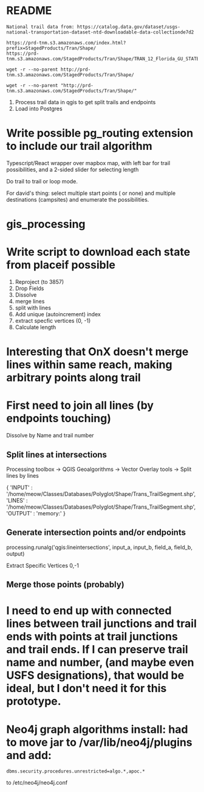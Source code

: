 # README

    National trail data from: https://catalog.data.gov/dataset/usgs-national-transportation-dataset-ntd-downloadable-data-collectionde7d2

    https://prd-tnm.s3.amazonaws.com/index.html?prefix=StagedProducts/Tran/Shape/
    https://prd-tnm.s3.amazonaws.com/StagedProducts/Tran/Shape/TRAN_12_Florida_GU_STATEORTERRITORY.zip

    wget -r --no-parent http://prd-tnm.s3.amazonaws.com/StagedProducts/Tran/Shape/

    wget -r --no-parent "http://prd-tnm.s3.amazonaws.com/StagedProducts/Tran/Shape/"



1. Process trail data in qgis to get split trails and endpoints
2. Load into Postgres


# Write possible pg_routing extension to include our trail algorithm

Typescript/React wrapper over mapbox map, with left bar for trail possibilities, and a 2-sided slider for selecting length

Do trail to trail or loop mode.

For david's thing: select multiple start points ( or none) and multiple destinations (campsites) and enumerate the possibilities.


# gis_processing

# Write script to download each state from placeif possible

1. Reproject (to 3857)
1. Drop Fields
1. Dissolve
2. merge lines
3. split with lines
4. Add unique (autoincrement) index
4. extract specfic vertices (0, -1)
5. Calculate length

# Interesting that OnX doesn't merge lines within same reach, making arbitrary points along trail

# First need to join all lines (by endpoints touching)
Dissolve by Name and trail number

## Split lines at intersections
Processing toolbox -> QGIS Geoalgorithms -> Vector Overlay tools -> Split lines by lines

{ 'INPUT' : '/home/meow/Classes/Databases/Polyglot/Shape/Trans_TrailSegment.shp', 'LINES' : '/home/meow/Classes/Databases/Polyglot/Shape/Trans_TrailSegment.shp', 'OUTPUT' : 'memory:' }


## Generate intersection points and/or endpoints
processing.runalg('qgis:lineintersections', input_a, input_b, field_a, field_b, output)

Extract Specific Vertices
0,-1

## Merge those points (probably)

# I need to end up with connected lines between trail junctions and trail ends with points at trail junctions and trail ends. If I can preserve trail name and number, (and maybe even USFS designations), that would be ideal, but I don't need it for this prototype.



# Neo4j graph algorithms install: had to move jar to /var/lib/neo4j/plugins and add:

```
dbms.security.procedures.unrestricted=algo.*,apoc.*
```
to
/etc/neo4j/neo4j.conf

